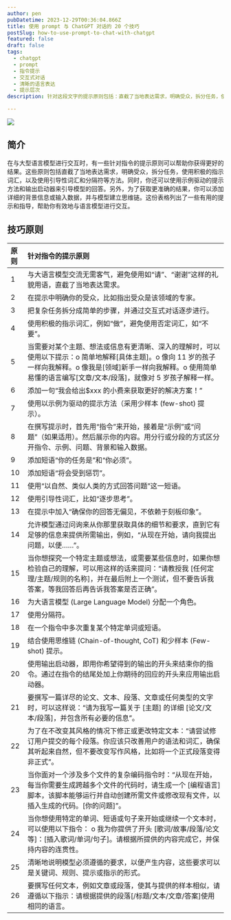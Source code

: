 ```yaml
---
author: pen
pubDatetime: 2023-12-29T00:36:04.866Z
title: 使用 prompt 与 ChatGPT 对话的 20 个技巧
postSlug: how-to-use-prompt-to-chat-with-chatgpt
featured: false
draft: false
tags:
  - chatgpt
  - prompt
  - 指令提示
  - 交互式对话
  - 清晰的语言表达
  - 提示层次
description: 针对这段文字的提示原则包括：直截了当地表达需求，明确受众，拆分任务，使用积极的指示词汇，提供清晰解释，加入小费，使用示例驱动的提示方法，采用指令-示例-问题的结构，使用引导性词汇，确保回答无偏见，允许问询获取细节和要求，用特定话术提问，为模型分配角色，使用分隔符，重复单词或短语，结合思维链和少样本提示，使用输出启动器，详尽撰写指令，修订文本但保持风格，处理复杂编码指令，使用特定开头或继续文本，清晰说明要求，保持与样本相似。

---
```


![](https://blog-1256302330.cos.ap-beijing.myqcloud.com/dalle-1703872432227.png)

## 简介
在与大型语言模型进行交互时，有一些针对指令的提示原则可以帮助你获得更好的结果。这些原则包括直截了当地表达需求，明确受众，拆分任务，使用积极的指示词汇，以及使用引导性词汇和分隔符等方法。同时，你还可以使用示例驱动的提示方法和输出启动器来引导模型的回答。另外，为了获取更准确的结果，你可以添加详细的背景信息或输入数据，并与模型建立思维链。这份表格列出了一些有用的提示和指导，帮助你有效地与语言模型进行交互。

## 技巧原则
| 原则 | 针对指令的提示原则                                           |
| :--- | :----------------------------------------------------------- |
| 1    | 与大语言模型交流无需客气，避免使用如“请”、“谢谢”这样的礼貌用语，直截了当地表达需求。 |
| 2    | 在提示中明确你的受众，比如指出受众是该领域的专家。           |
| 3    | 把复杂任务拆分成简单的步骤，并通过交互式对话逐步进行。       |
| 4    | 使用积极的指示词汇，例如“做”，避免使用否定词汇，如“不要”。   |
| 5    | 当需要对某个主题、想法或信息有更清晰、深入的理解时，可以使用以下提示：o 简单地解释[具体主题]。o 像向 11 岁的孩子一样向我解释。o 像我是[领域]新手一样向我解释。o 使用简单易懂的语言编写[文章/文本/段落]，就像对 5 岁孩子解释一样。 |
| 6    | 添加一句“我会给出$xxx 的小费来获取更好的解决方案！”          |
| 7    | 使用以示例为驱动的提示方法（采用少样本 (few-shot) 提示）。   |
| 8    | 在撰写提示时，首先用“指令”来开始，接着是“示例”或“问题”（如果适用）。然后展示你的内容。用分行或分段的方式区分开指令、示例、问题、背景和输入数据。 |
| 9    | 添加短语“你的任务是”和“你必须”。                             |
| 10   | 添加短语“将会受到惩罚”。                                     |
| 11   | 使用“以自然、类似人类的方式回答问题”这一短语。               |
| 12   | 使用引导性词汇，比如“逐步思考”。                             |
| 13   | 在提示中加入“确保你的回答无偏见，不依赖于刻板印象”。         |
| 14   | 允许模型通过问询来从你那里获取具体的细节和要求，直到它有足够的信息来提供所需输出，例如，“从现在开始，请向我提出问题，以便……”。 |
| 15   | 当你想探究一个特定主题或想法，或需要某些信息时，如果你想检验自己的理解，可以用这样的话来提问：“请教授我 [任何定理/主题/规则的名称]，并在最后附上一个测试，但不要告诉我答案，等我回答后再告诉我答案是否正确”。 |
| 16   | 为大语言模型 (Large Language Model) 分配一个角色。           |
| 17   | 使用分隔符。                                                 |
| 18   | 在一个指令中多次重复某个特定单词或短语。                     |
| 19   | 结合使用思维链 (Chain-of-thought, CoT) 和少样本 (Few-shot) 提示。 |
| 20   | 使用输出启动器，即用你希望得到的输出的开头来结束你的指令。通过在指令的结尾处加上你期待的回应的开头来应用输出启动器。 |
| 21   | 要撰写一篇详尽的论文、文本、段落、文章或任何类型的文字时，可以这样说：“请为我写一篇关于 [主题] 的详细 [论文/文本/段落]，并包含所有必要的信息”。 |
| 22   | 为了在不改变其风格的情况下修正或更改特定文本：“请尝试修订用户提交的每个段落。你应该只改善用户的语法和词汇，确保其听起来自然，但不要改变写作风格，比如将一个正式段落变得非正式”。 |
| 23   | 当你面对一个涉及多个文件的复杂编码指令时：“从现在开始，每当你需要生成跨越多个文件的代码时，请生成一个 [编程语言] 脚本，该脚本能够运行并自动创建所需文件或修改现有文件，以插入生成的代码。[你的问题]”。 |
| 24   | 当你想使用特定的单词、短语或句子来开始或继续一个文本时，可以使用以下指令： o 我为你提供了开头 [歌词/故事/段落/论文等]：[插入歌词/单词/句子]。请根据所提供的内容完成它，并保持内容的连贯性。 |
| 25   | 清晰地说明模型必须遵循的要求，以便产生内容，这些要求可以是关键词、规则、提示或指示的形式。 |
| 26   | 要撰写任何文本，例如文章或段落，使其与提供的样本相似，请遵循以下指示：请根据提供的段落[/标题/文本/文章/答案]使用相同的语言。 |